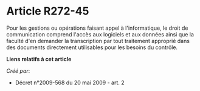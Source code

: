 # Article R272-45

Pour les gestions ou opérations faisant appel à l'informatique, le droit de communication comprend l'accès aux logiciels et
aux données ainsi que la faculté d'en demander la transcription par tout traitement approprié dans des documents directement
utilisables pour les besoins du contrôle.

**Liens relatifs à cet article**

_Créé par_:

  - Décret n°2009-568 du 20 mai 2009 - art. 2
